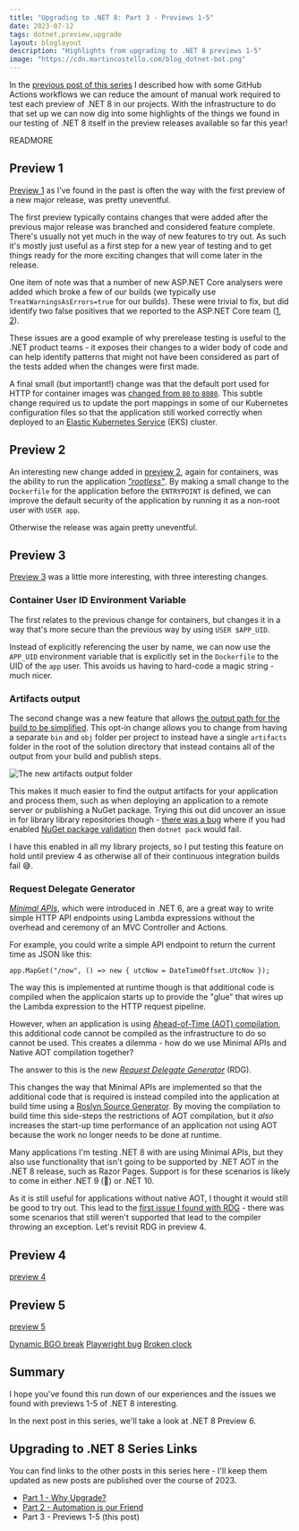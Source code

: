```yaml
---
title: "Upgrading to .NET 8: Part 3 - Previews 1-5"
date: 2023-07-12
tags: dotnet,preview,upgrade
layout: bloglayout
description: "Highlights from upgrading to .NET 8 previews 1-5"
image: "https://cdn.martincostello.com/blog_dotnet-bot.png"
---
```


In the [previous post of this series][part-2] I described how with some
GitHub Actions workflows we can reduce the amount of manual work required
to test each preview of .NET 8 in our projects. With the infrastructure to
do that set up we can now dig into some highlights of the things we found
in our testing of .NET 8 itself in the preview releases available so far
this year!

READMORE

## Preview 1

[Preview 1][preview-1] as I've found in the past is often the way with the
first preview of a new major release, was pretty uneventful.

The first preview typically contains changes that were added after the previous
major release was branched and considered feature complete. There's usually not
yet much in the way of new features to try out. As such it's mostly just useful
as a first step for a new year of testing and to get things ready for the more
exciting changes that will come later in the release.

One item of note was that a number of new ASP.NET Core analysers were added
which broke a few of our builds (we typically use `TreatWarningsAsErrors=true`
for our builds). These were trivial to fix, but did identify two false positives
that we reported to the ASP.NET Core team ([1][dotnet-aspnetcore-46907],
[2][dotnet-aspnetcore-46936]).

These issues are a good example of why prerelease testing is useful to the .NET
product teams - it exposes their changes to a wider body of code and can help
identify patterns that might not have been considered as part of the tests
added when the changes were first made.

A final small (but important!) change was that the default port used for HTTP
for container images was [changed from `80` to `8080`][docker-port-change]. This
subtle change required us to update the port mappings in some of our Kubernetes
configuration files so that the application still worked correctly when deployed
to an [Elastic Kubernetes Service][eks] (EKS) cluster.

## Preview 2

An interesting new change added in [preview 2][preview-2], again for containers,
was the ability to run the application _["rootless"][rootless]_. By making a small
change to the `Dockerfile` for the application before the `ENTRYPOINT` is defined,
we can improve the default security of the application by running it as a non-root user
with `USER app`.

Otherwise the release was again pretty uneventful.

## Preview 3

[Preview 3][preview-3] was a little more interesting, with three interesting changes.

### Container User ID Environment Variable

The first relates to the previous change for containers, but changes it in a way that's
more secure than the previous way by using `USER $APP_UID`.

Instead of explicitly referencing the user by name, we can now use the `APP_UID`
environment variable that is explicitly set in the `Dockerfile` to the UID of the
`app` user. This avoids us having to hard-code a magic string - much nicer.

### Artifacts output

The second change was a new feature that allows [the output path for the build to be simplified][artifacts-output].
This opt-in change allows you to change from having a separate `bin` and `obj` folder
per project to instead have a single `artifacts` folder in the root of the solution
directory that instead contains all of the output from your build and publish steps.

<img class="img-fluid mx-auto d-block" src="https://cdn.martincostello.com/blog_artifacts-output.png" alt="The new artifacts output folder" title="The new artifacts output folder">

This makes it much easier to find the output artifacts for your application and
process them, such as when deploying an application to a remote server or
publishing a NuGet package. Trying this out did uncover an issue in for library
library repositories though - [there was a bug][dotnet-sdk-31882] where if you
had enabled [NuGet package validation][nuget-validation] then `dotnet pack` would fail.

I have this enabled in all my library projects, so I put testing this feature on hold until preview 4
as otherwise all of their continuous integration builds fail 😅.

### Request Delegate Generator

_[Minimal APIs][minimal-apis]_, which were introduced in .NET 6, are a great way to write simple
HTTP API endpoints using Lambda expressions without the overhead and ceremony of an MVC Controller
and Actions.

For example, you could write a simple API endpoint to return the current time as JSON like this:

`app.MapGet("/now", () => new { utcNow = DateTimeOffset.UtcNow });`

<!--
<script src="https://gist.github.com/martincostello/0d8accf83aa985c490aa5870a21216de.js"></script>
-->

The way this is implemented at runtime though is that additional code is compiled when the applicaion
starts up to provide the "glue" that wires up the Lambda expression to the HTTP request pipeline.

However, when an application is using [Ahead-of-Time (AOT) compilation][aot], this additional code
cannot be compiled as the infrastructure to do so cannot be used. This creates a dilemma - how do we
use Minimal APIs and Native AOT compilation together?

The answer to this is the new _[Request Delegate Generator][rdg]_ (RDG).

This changes the way that Minimal APIs are implemented so that the additional code that is required
is instead compiled into the application at build time using a [Roslyn Source Generator][source-generator].
By moving the compilation to build time this side-steps the restrictions of AOT compilation, but it
_also_ increases the start-up time performance of an application not using AOT because the work no longer
needs to be done at runtime.

Many applications I'm testing .NET 8 with are using Minimal APIs, but they also use functionality that
isn't going to be supported by .NET AOT in the .NET 8 release, such as Razor Pages. Support is for these
scenarios is likely to come in either .NET 9 (🤞) or .NET 10.

As it is still useful for applications without native AOT, I thought it would still be good to try out.
This lead to the [first issue I found with RDG][dotnet-aspnetcore-47202] - there was some scenarios that
still weren't supported that lead to the compiler throwing an exception. Let's revisit RDG in preview 4.

## Preview 4

[preview 4][preview-4]

## Preview 5

[preview 5][preview-5]

[Dynamic BGO break][dotnet-runtime-87628]
[Playwright bug][microsoft-playwright-dotnet-2617]
[Broken clock][dotnet-runtime-88000]

## Summary

I hope you've found this run down of our experiences and the issues we found with previews 1-5 of .NET 8 interesting.

In the next post in this series, we'll take a look at .NET 8 Preview 6.

## Upgrading to .NET 8 Series Links

You can find links to the other posts in this series here - I'll keep them updated as new posts are published over the course of 2023.

- [Part 1 - Why Upgrade?][part-1]
- [Part 2 - Automation is our Friend][part-2]
- Part 3 - Previews 1-5 (this post)

<!--
- [Part 4 - Preview 6][part-4]
-->

[aot]: https://learn.microsoft.com/aspnet/core/fundamentals/native-aot "ASP.NET Core support for native AOT"
[artifacts-output]: https://devblogs.microsoft.com/dotnet/announcing-dotnet-8-preview-3/#simplified-output-path "Simplified output path"
[docker-port-change]: https://devblogs.microsoft.com/dotnet/announcing-dotnet-8-preview-1/#net-container-images ".NET Container images"
[dotnet-aspnetcore-46907]: https://github.com/dotnet/aspnetcore/issues/46907 "ASP0019 should not fire if code guards with ContainsKey()"
[dotnet-aspnetcore-46936]: https://github.com/dotnet/aspnetcore/issues/46936 "ASP0023 Ambiguous route warning when using both Http* and Route attributes"
[dotnet-aspnetcore-47202]: https://github.com/dotnet/aspnetcore/issues/47202 "RequestDelegateGenerator throws NullReferenceException in ASP.NET Core 8 preview 2"
[dotnet-runtime-87628]: https://github.com/dotnet/runtime/issues/87628 "Possible Issue with AsyncLocal<T>/TaskCreationOptions.RunContinuationsAsynchronously"
[dotnet-runtime-88000]: https://github.com/dotnet/runtime/issues/88000 "Cannot create a CancellationTokenSource with an infinite delay with TimeProvider that is not TimeProvider.System"
[dotnet-sdk-31882]: https://github.com/dotnet/sdk/issues/31882 "NuGet package validation fails when UseArtifactsOutput=true"
[eks]: https://aws.amazon.com/eks/ "Amazon Elastic Kubernetes Service"
[microsoft-playwright-dotnet-2617]: https://github.com/microsoft/playwright-dotnet/issues/2617 "Stack inspection done by playwright is fragile and breaks with Dynamic PGO enabled"
[minimal-apis]: https://learn.microsoft.com/aspnet/core/fundamentals/minimal-apis/overview "Minimal APIs overview"
[nuget-validation]: https://devblogs.microsoft.com/dotnet/package-validation/ "Package Validation"
[part-1]: https://blog.martincostello.com/upgrading-to-dotnet-8-part-1-why-upgrade "Why Upgrade?"
[part-2]: https://blog.martincostello.com/upgrading-to-dotnet-8-part-2-automation-is-our-friend "Automation is our Friend"

<!--
[part-4]: https://blog.martincostello.com/upgrading-to-dotnet-8-part-4-preview-6 "Preview 6"
-->

[preview-1]: https://devblogs.microsoft.com/dotnet/announcing-dotnet-8-preview-1/ "Announcing .NET 8 Preview 1"
[preview-2]: https://devblogs.microsoft.com/dotnet/announcing-dotnet-8-preview-2/ "Announcing .NET 8 Preview 2"
[preview-3]: https://devblogs.microsoft.com/dotnet/announcing-dotnet-8-preview-3/ "Announcing .NET 8 Preview 3"
[preview-4]: https://devblogs.microsoft.com/dotnet/announcing-dotnet-8-preview-4/ "Announcing .NET 8 Preview 4"
[preview-5]: https://devblogs.microsoft.com/dotnet/announcing-dotnet-8-preview-5/ "Announcing .NET 8 Preview 5"
[rdg]: https://devblogs.microsoft.com/dotnet/asp-net-core-updates-in-dotnet-8-preview-3/#minimal-apis-and-native-aot "Minimal APIs and native AOT"
[rootless]: https://devblogs.microsoft.com/dotnet/securing-containers-with-rootless/ "Secure your .NET cloud apps with rootless Linux Containers"
[source-generator]: https://learn.microsoft.com/dotnet/csharp/roslyn-sdk/source-generators-overview "Source Generators"
